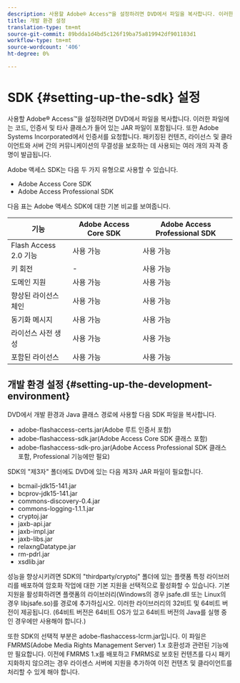 ```yaml
---
description: 사용할 Adobe® Access™을 설정하려면 DVD에서 파일을 복사합니다. 이러한 파일에는 코드, 인증서 및 타사 클래스가 들어 있는 JAR 파일이 포함됩니다. 또한 Adobe Systems Incorporated에서 인증서를 요청합니다. 패키징된 컨텐츠, 라이선스 및 클라이언트와 서버 간의 커뮤니케이션의 무결성을 보호하는 데 사용되는 여러 개의 자격 증명이 발급됩니다.
title: 개발 환경 설정
translation-type: tm+mt
source-git-commit: 89bdda1d4bd5c126f19ba75a819942df901183d1
workflow-type: tm+mt
source-wordcount: '406'
ht-degree: 0%

---
```



# SDK {#setting-up-the-sdk} 설정

사용할 Adobe® Access™을 설정하려면 DVD에서 파일을 복사합니다. 이러한 파일에는 코드, 인증서 및 타사 클래스가 들어 있는 JAR 파일이 포함됩니다. 또한 Adobe Systems Incorporated에서 인증서를 요청합니다. 패키징된 컨텐츠, 라이선스 및 클라이언트와 서버 간의 커뮤니케이션의 무결성을 보호하는 데 사용되는 여러 개의 자격 증명이 발급됩니다.

Adobe 액세스 SDK는 다음 두 가지 유형으로 사용할 수 있습니다.
* Adobe Access Core SDK
* Adobe Access Professional SDK

다음 표는 Adobe 액세스 SDK에 대한 기본 비교를 보여줍니다.

| 기능 | Adobe Access Core SDK | Adobe Access Professional SDK |
|---|---|---|
| Flash Access 2.0 기능 | 사용 가능 | 사용 가능 |
| 키 회전 | - | 사용 가능 |
| 도메인 지원 | 사용 가능 | 사용 가능 |
| 향상된 라이선스 체인 | 사용 가능 | 사용 가능 |
| 동기화 메시지 | 사용 가능 | 사용 가능 |
| 라이선스 사전 생성 | 사용 가능 | 사용 가능 |
| 포함된 라이선스 | 사용 가능 | 사용 가능 |

## 개발 환경 설정 {#setting-up-the-development-environment}

DVD에서 개발 환경과 Java 클래스 경로에 사용할 다음 SDK 파일을 복사합니다.

* adobe-flashaccess-certs.jar(Adobe 루트 인증서 포함)
* adobe-flashaccess-sdk.jar(Adobe Access Core SDK 클래스 포함)
* adobe-flashaccess-sdk-pro.jar(Adobe Access Professional SDK 클래스 포함, Professional 기능에만 필요)

SDK의 &quot;제3자&quot; 폴더에도 DVD에 있는 다음 제3자 JAR 파일이 필요합니다.

* bcmail-jdk15-141.jar
* bcprov-jdk15-141.jar
* commons-discovery-0.4.jar
* commons-logging-1.1.1.jar
* cryptoj.jar
* jaxb-api.jar
* jaxb-impl.jar
* jaxb-libs.jar
* relaxngDatatype.jar
* rm-pdrl.jar
* xsdlib.jar

성능을 향상시키려면 SDK의 &quot;thirdparty/cryptoj&quot; 폴더에 있는 플랫폼 특정 라이브러리를 배포하여 암호화 작업에 대한 기본 지원을 선택적으로 활성화할 수 있습니다. 기본 지원을 활성화하려면 플랫폼의 라이브러리(Windows의 경우 jsafe.dll 또는 Linux의 경우 libjsafe.so)를 경로에 추가하십시오. 이러한 라이브러리의 32비트 및 64비트 버전이 제공됩니다. (64비트 버전은 64비트 OS가 있고 64비트 버전의 Java를 실행 중인 경우에만 사용해야 합니다.)

또한 SDK의 선택적 부분은 adobe-flashaccess-lcrm.jar입니다. 이 파일은 FMRMS(Adobe Media Rights Management Server) 1.x 호환성과 관련된 기능에만 필요합니다. 이전에 FMRMS 1.x를 배포하고 FMRMS로 보호된 컨텐츠를 다시 패키지화하지 않으려는 경우 라이센스 서버에 지원을 추가하여 이전 컨텐츠 및 클라이언트를 처리할 수 있게 해야 합니다.
